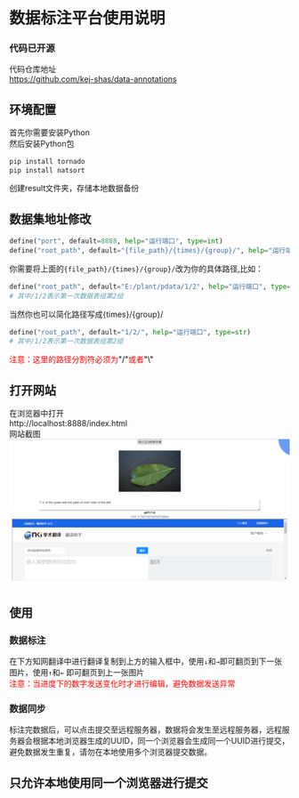 # 数据标注平台使用说明

### 代码已开源

代码仓库地址  
https://github.com/kej-shas/data-annotations

## 环境配置

首先你需要安装Python  
然后安装Python包

```shell
pip install tornado
pip install natsort
```

创建result文件夹，存储本地数据备份

## 数据集地址修改

```python
define("port", default=8888, help="运行端口", type=int)
define("root_path", default="{file_path}/{times}/{group}/", help="运行端口", type=str)
```

你需要将上面的```{file_path}/{times}/{group}/```改为你的具体路径,比如：

```python
define("root_path", default="E:/plant/pdata/1/2", help="运行端口", type=str)
# 其中/1/2表示第一次数据表组第2组
```

当然你也可以简化路径写成{times}/{group}/

```python
define("root_path", default="1/2/", help="运行端口", type=str)
# 其中/1/2表示第一次数据表组第2组
```

<span style="color: red; "> 注意：这里的路径分割符必须为<span style="color: black">"/"</span>或者<span style="color: black">"\\"</span> </span>

## 打开网站

在浏览器中打开  
http://localhost:8888/index.html  
网站截图
<img src="img/1.png">

## 使用

### 数据标注

在下方知网翻译中进行翻译复制到上方的输入框中，使用```↓```和```→```即可翻页到下一张图片，使用```↑```和```←```
即可翻页到上一张图片  
<span style="color: red; ">注意：当进度下的数字发送变化时才进行编辑，避免数据发送异常</span>

### 数据同步

标注完数据后，可以点击提交至远程服务器，数据将会发生至远程服务器，远程服务器会根据本地浏览器生成的UUID，同一个浏览器会生成同一个UUID进行提交，避免数据发生重复，请勿在本地使用多个浏览器提交数据。

## 只允许本地使用同一个浏览器进行提交